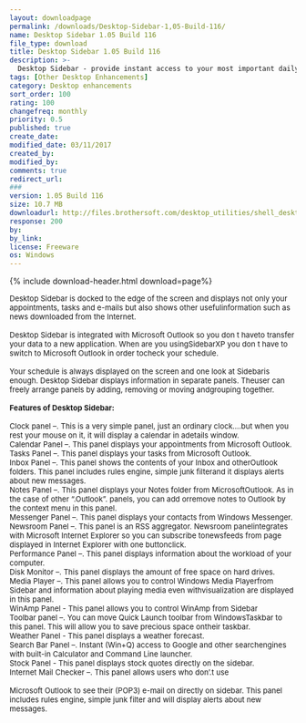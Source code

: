 ```yaml
---
layout: downloadpage
permalink: /downloads/Desktop-Sidebar-1,05-Build-116/
name: Desktop Sidebar 1.05 Build 116
file_type: download
title: Desktop Sidebar 1.05 Build 116
description: >-
  Desktop Sidebar - provide instant access to your most important daily information
tags: [Other Desktop Enhancements]
category: Desktop enhancements
sort_order: 100
rating: 100
changefreq: monthly
priority: 0.5
published: true
create_date: 
modified_date: 03/11/2017
created_by: 
modified_by: 
comments: true
redirect_url: 
### 
version: 1.05 Build 116
size: 10.7 MB
downloadurl: http://files.brothersoft.com/desktop_utilities/shell_desktop_management/Desktop_Sidebar_63968.exe
response: 200
by: 
by_link: 
license: Freeware
os: Windows
---
```


{% include download-header.html download=page%}

<p style="fix-download-text !important">
<p><font size="2">Desktop Sidebar is docked to the edge of the screen and displays not only your appointments, tasks and e-mails but also shows other usefulinformation such as news downloaded from the Internet.<br />
<br />
Desktop Sidebar is integrated with Microsoft Outlook so you don t haveto transfer your data to a new application. When are you usingSidebarXP you don t have to switch to Microsoft Outlook in order tocheck your schedule.<br />
<br />
Your schedule is always displayed on the screen and one look at Sidebaris enough. Desktop Sidebar displays information in separate panels. Theuser can freely arrange panels by adding, removing or moving andgrouping together.<br />
<br />
<span class="articleDetailsLink"><strong>Features of </strong><strong>Desktop Sidebar:</strong></span><br />
<br />
Clock panel –. This is a very simple panel, just an ordinary clock….but when you rest your mouse on it, it will display a calendar in adetails window. <br />
Calendar Panel –. This panel displays your appointments from Microsoft Outlook. <br />
Tasks Panel –. This panel displays your tasks from Microsoft Outlook. <br />
Inbox Panel –. This panel shows the contents of your Inbox and otherOutlook folders. This panel includes rules engine, simple junk filterand it displays alerts about new messages. <br />
Notes Panel –. This panel displays your Notes folder from MicrosoftOutlook. As in the case of other “.Outlook”. panels, you can add orremove notes to Outlook by the context menu in this panel. <br />
Messenger Panel –. This panel displays your contacts from Windows Messenger. <br />
Newsroom Panel –. This panel is an RSS aggregator. Newsroom panelintegrates with Microsoft Internet Explorer so you can subscribe tonewsfeeds from page displayed in Internet Explorer with one buttonclick. <br />
Performance Panel –. This panel displays information about the workload of your computer. <br />
Disk Monitor –. This panel displays the amount of free space on hard drives. <br />
Media Player –. This panel allows you to control Windows Media Playerfrom Sidebar and information about playing media even withvisualization are displayed in this panel. <br />
WinAmp Panel - This panel allows you to control WinAmp from Sidebar <br />
Toolbar panel –. You can move Quick Launch toolbar from WindowsTaskbar to this panel. This will allow you to save precious space ontheir taskbar. <br />
Weather Panel - This panel displays a weather forecast. <br />
Search Bar Panel –. Instant (Win+Q) access to Google and other searchengines with built-in Calculator and Command Line launcher. <br />
Stock Panel - This panel displays stock quotes directly on the sidebar. <br />
Internet Mail Checker –. This panel allows users who don’.t use <br />
<br />
Microsoft Outlook to see their (POP3) e-mail on directly on sidebar. This panel includes rules engine, simple junk filter and will display alerts about new messages. <!-- google_ad_section_end --></font></p>
<div class="celltext_big">&#160;</div></p>
